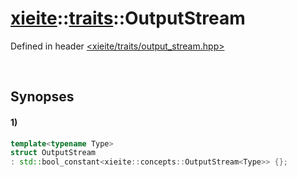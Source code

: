 # [xieite](../../xieite.md)\:\:[traits](../../traits.md)\:\:OutputStream
Defined in header [<xieite/traits/output_stream.hpp>](../../../include/xieite/traits/output_stream.hpp)

&nbsp;

## Synopses
#### 1)
```cpp
template<typename Type>
struct OutputStream
: std::bool_constant<xieite::concepts::OutputStream<Type>> {};
```
